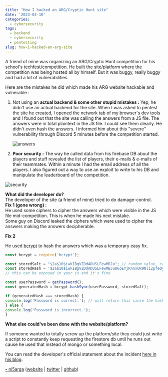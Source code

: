 ```yaml
---
title: "How I hacked an ARG/Cryptic Hunt site"
date: '2023-03-10'
categories:
  - cybersecurity 
tags:
  - backend
  - cybersecurity
  - pentesting
slug: how-i-hacked-an-arg-site
---
```


A friend of mine was organizing an ARG/Cryptic Hunt competition for his school's techfest/competition. He built the site/platform where the competition was being hosted all by himself. But it was buggy, really buggy and had a lot of vulnerabilities.

Here are the mistakes he did which made his ARG website hackable and vulnerable :  
  
1. Not using an **actual backend & some other stupid mistakes :** Yep, he didn't use an actual backend for the site. When I was asked to pentest the site he created, I opened the network tab of my browser's dev tools and I found out that the site was calling the answers from a JS file. The answers were in total plaintext in the JS file. I could see them clearly. He didn't even hash the answers. I informed him about this "severe" vulnerability through Discord 5 minutes before the competition started.

      ![answers](https://i.imgur.com/2umc2lW.png)


2. **Poor security :** The way he called data from his firebase DB about the players and stuff revealed the list of players, their e-mails & e-mails of their teammates. Within a minute I had the email address of all the players. I also figured out a way to use an exploit to write to his DB and manipulate the leaderboard of the competition.

![security](https://i.imgur.com/M6pn6p2.png)

**What did the developer do?**  
The developer of the site (a friend of mine) tried to do damage-control.  
**Fix 1 (gone wrong) :**  
He used some ciphers to cipher the answers which were visible in the JS file mid-competition. This is when he made his next mistake.  
Some guy on Discord leaked the ciphers which were used to cipher the answers making the answers decipherable.

**Fix 2**

He used [bcrypt](https://www.npmjs.com/package/bcryptjs) to hash the answers which was a temporary easy fix.

   ~~~javascript
const bcrypt = require('bcrypt');

const storedSalt = "$2a$10$iwkIBgVZDdADUSLFewMBJu"; // random value, can be exposed
const storedHash = '$2a$10$iwkIBgVZDdADUSLFewMBJu86oEYjRnnxUR9Nli2pfeQyRaIzr5kMS'; // hashing the password with storedSalt,
// this can be exposed in your js and it's fine

const userPassword = getPassword();
const generatedHash = bcrypt.hashSync(userPassword, storedSalt);

if (generatedHash === storedHash) {
  console.log('Password is correct.'); // will return this since the hashes match, since same salt
} else {
  console.log('Password is incorrect.');
}
   ~~~


**What else could've been done with the website/platform?**

If someone wanted to totally screw up the platform/site they could just write a script to constantly keep requesting the firestore db until he runs out cause he used that instead of mongo or something local.

You can read the developer's official statement about the incident [here in his blog](https://nam.is-a.dev/blog/how-to-not-make-quiz/).

[**-** ni5arga](https://github.com/ni5arga) ([website](https://nisarga.me) | [twitter](https://twitter.com/ni5arga) | [github](https://github.com/ni5arga))
